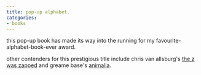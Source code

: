 ```yaml
---
title: pop-up alphabet.
categories:
- books
---
```


this pop-up book has made its way into the running for my favourite-alphabet-book-ever award.  




  

other contenders for this prestigious title include chris van allsburg's [the z was zapped](http://www.goodreads.com/book/show/55815.The_Z_Was_Zapped_A_Play_in_Twenty_Six_Acts) and greame base's [animalia](http://www.goodreads.com/book/show/682751.Animalia).

